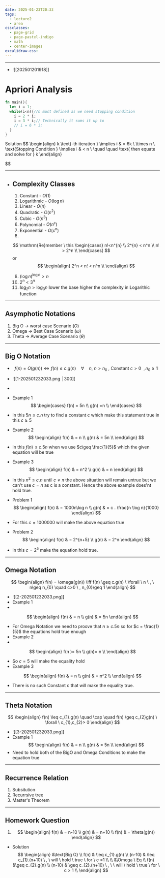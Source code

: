 ```yaml
---
date: 2025-01-23T20:33
tags:
  - lecture2
  - area
cssclasses:
  - page-grid
  - page-pastel-indigo
  - math
  - center-images
excalidraw-css:
---
```

***
- ![[202501201918]]
# Apriori Analysis

```Rust
fn main(){
  let i = 1;
  while(i<n){//n must defined as we need stopping condition
    i = 2 * i;
    i = 3 * i;// Technically it sums it up to
    // i = 6 * i;
  }
}
```

Solution
$$
\begin{align}
k \text{-th iteration } \implies i  & = 6k \ \times n \\
\text{Stopping Condition } \implies i  & < n \\
\quad  \quad \text{ then equate and solve for } k
\end{align}

$$
  ***
- ## Complexity Classes 
   1. Constant - $O(1)$
   2. Logarithmic - $O(\log n)$
   3. Linear - $O(n)$
   4. Quadratic - $O(n^{2})$
   5. Cubic - $O(n^{3})$
   6. Polynomial - $O(n^{c})$
   7. Exponential - $O(c^{n})$
   8. 
   $$
  \mathrm{Re}member \ this 
\begin{cases}
n!<n^{n} \\
2^{n} < n^n \\
n! > 2^n  \\
\end{cases}
$$
                     or
   $$
\begin{align}
2^n < n! < n^n \\
\end{align}
$$
   
   9.   $(\log n)^{\log n}>n$
  10.  $2^n<3^n$
  11.  $\log_{2}{n}>\log_{3}{n}$ lower the base higher the complexity in Logarithic function
***
## Asymphotic Notations 
  1. Big O -> worst case Scenario $(O)$
  2. Omega -> Best Case Scenario $(\omega)$
  3. Theta -> Average Case Scenario $(\theta)$

***
## Big O Notation 
- $$
f(n) = O(g(n))  \iff f(n) \leq c.g(n) \quad \forall \quad n,  \ n>n_{0} \ , \ \text{Constant } c > 0\ \ , n_{0}\geq 1
$$
- ![[1-202501232033.png | 300]]
- 
- Example 1 
$$
\begin{cases}
f(n) = 5n \\
g(n) =n  \\
\end{cases}
$$
- In this $5n  \leq  c.n$  try to find a constant c which make this statement true in this $c\geq 5$ 




- Example 2 
$$
\begin{align}
f(n)  & = n \\
g(n)  & = 5n \\
\end{align}
$$
- In this $f(n) \leq c.5n$ when we use $c\geq \frac{1}{5}$ which the given equation will be true 
- Example 3 
$$
 \begin{align}
 f(n)  & = n^2  \\
g(n)  & = n 
\end{align}
$$
- In this $n^2 \leq c.n$ until $c\neq n$ the above situation will remain untrue but we can't use $c = n$ as c is a constant. Hence the above example does'nt hold true.
- Problem 1 
$$
 \begin{align}
 f(n)  & = 1000n\log n \\
g(n)  &  =  c . \frac{n \log n}{1000}
\end{align}
$$
- For this $c=1000000$ will make the above equation true 
- Problem 2 
$$
\begin{align}
 f(n)  & = 2^{n+5}  \\
g(n)  & = 2^n
\end{align}
$$
- In this $c = 2^5$ make the equation hold true.
***
## Omega Notation

$$
 \begin{align}
f(n) = \omega(g(n)) \iff f(n) \geq c.g(n) \ \forall \ n \ , \ n\geq n_{0} \quad c>0 \ , n_{0}\geq 1 
\end{align}
$$


- ![[2-202501232033.png]]
- Example 1
- 
$$
\begin{align}
f(n)  & = n \\
g(n)  & = 5n
\end{align}
$$
- For Omega Notation we need to proove that $n\geq c.5n$ so for $c = \frac{1}{5}$ the equations hold true enough
- Example 2 
- 
$$
 \begin{align}
 f(n )= 5n \\
g(n)= n \\
\end{align}
$$

- So $c =5$ will make the equality hold 
- Example 3 

$$
 \begin{align}
f(n)  & = n \\
g(n)  & = n^2 \\
\end{align}
$$


- There is no such Constant c that will make the equality true.
***
## Theta Notation 

$$
 \begin{align}
f(n) \leq c_{1}.g(n) \quad \cap \quad f(n) \geq c_{2}g(n) \ \forall \ c_{1},c_{2}> 0
\end{align}
$$

- ![[3-202501232033.png]]
- Example 1 
$$
\begin{align}
f(n)  & = n \\
g(n)  & = 5n \\
\end{align}
$$
- Need to hold both of the BigO and Omega Conditions to make the equation true 
***
## Recurrence Relation 
1. Subsitution
2. Recurrsive tree
3. Master's Theorem 
***
## Homework Question 
1. $$
\begin{align}
f(n)  & = n-10 \\
g(n)  & = n+10 \\
f(n)  & = \theta(g(n))
\end{align}
$$
- Solution
$$
\begin{align}
&\text{Big O} \\
f(n)  & \leq c_{1}.g(n) \\ 
(n-10)  & \leq c_{1}.(n+10) \ , \ will  \ hold \ true \ for \ c =1 \\  \\
&\Omega  \ Eq \\
f(n) &\geq c_{2}.g(n) \\
(n-10)  & \geq c_{2}.(n+10) \ , \ \ will \ hold \ true \ for \ c > 1  \\
\end{align}
$$
